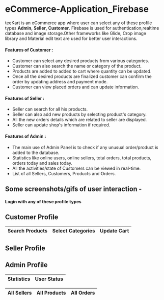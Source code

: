 # eCommerce-Application_Firebase


teeKart is an eCommerce app where user can select any of these profile types **Admin**, **Seller**, **Customer**. Firebase is used for authentication,realtime database and image storage.Other frameworks like Glide, Crop image library and Material edit text are used for better user interactions.<br />
#### Features of Customer :
* Customer can select any desired products from various categories.
* Customer can also search the name or category of the product.
* Products are added to added to cart where quantity can be updated.
* Once all the desired products are finalized customer can confirm the order by updating address and payment mode.
* Customer can view placed orders and can update information.<br />

#### Features of Seller :<br />
* Seller can search for all his products.
* Seller can also add new products by selecting product's category.
* All the new orders details which are related to seller are displayed.
* Seller can update shop's information if required.<br />

#### Features of Admin :<br />
* The main use of Admin Panel is to check if any unusual order/product is added to the database.
* Statistics like online users, online sellers, total orders, total products, orders today and sales today.
* All the activities/state of Customers can be viewed in real-time.
* List of all Sellers, Customers, Products and Orders.

## Some screenshots/gifs of user interaction -




#### Login with any of these profile types



## Customer Profile

Search Products             | Select Categories        |  Update Cart
:-------------------------:|:-------------------------:|:-------------------------:

## Seller Profile



## Admin Profile

Statistics                 | User Status 
:-------------------------:|:-------------------------


All Sellers               | All Products                  |  All Orders
:-------------------------:|:-------------------------:|:-------------------------:

